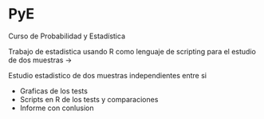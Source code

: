 # PyE
Curso de Probabilidad y Estadística

Trabajo de estadistica usando R como lenguaje de scripting para el estudio de dos muestras ->

Estudio estadistico de dos muestras independientes entre si
* Graficas de los tests
* Scripts en R de los tests y comparaciones
* Informe con conlusion
